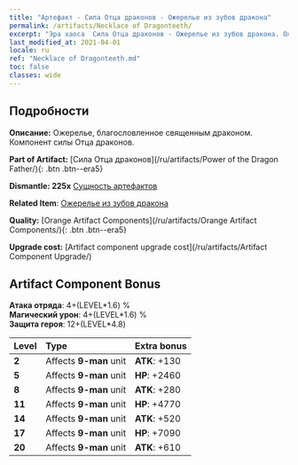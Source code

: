 ```yaml
---
title: "Артефакт - Сила Отца драконов - Ожерелье из зубов дракона"
permalink: /artifacts/Necklace of Dragonteeth/
excerpt: "Эра хаоса  Сила Отца драконов - Ожерелье из зубов дракона. Ожерелье, благословленное священным драконом. Компонент силы Отца драконов."
last_modified_at: 2021-04-01
locale: ru
ref: "Necklace of Dragonteeth.md"
toc: false
classes: wide
---
```




## Подробности

 **Описание:** Ожерелье, благословленное священным драконом. Компонент силы Отца драконов.

 **Part of Artifact:** [Сила Отца драконов](/ru/artifacts/Power of the Dragon Father/){: .btn .btn--era5}

 **Dismantle: 225x** [Сущность артефактов](/ru/Items/con_905/)

 **Related Item**: [Ожерелье из зубов дракона](/ru/Items/art_149/)

 **Quality:** [Orange Artifact Components](/ru/artifacts/Orange Artifact Components/){: .btn .btn--era5}

 **Upgrade cost:** [Artifact component upgrade cost](/ru/artifacts/Artifact Component Upgrade/)

## Artifact Component Bonus

  **Атака отряда**: 4+(LEVEL\*1.6) %<br/>**Магический урон**: 4+(LEVEL\*1.6) %<br/>**Защита героя**: 12+(LEVEL\*4.8)

  |  Level  | Type |    Extra bonus  | 
  |:--------|:-----|:----------------| 
  | **2** | Affects **9-man** unit | **ATK**: +130 | 
  | **5** | Affects **9-man** unit | **HP**: +2460 | 
  | **8** | Affects **9-man** unit | **ATK**: +280 | 
  | **11** | Affects **9-man** unit | **HP**: +4770 | 
  | **14** | Affects **9-man** unit | **ATK**: +520 | 
  | **17** | Affects **9-man** unit | **HP**: +7090 | 
  | **20** | Affects **9-man** unit | **ATK**: +610 | 
